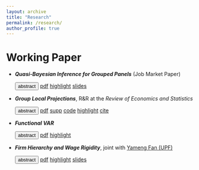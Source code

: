 ```yaml
---
layout: archive
title: "Research"
permalink: /research/
author_profile: true
---
```


<!-- You can also find my articles on <u><a href="{{author.googlescholar}}">my Google Scholar profile</a>.</u> -->

Working Paper
======

- ***Quasi-Bayesian Inference for Grouped Panels*** (Job Market Paper)

  <!-- (Draft coming soon!)  -->
  <div class="collapsible">
  <button class="button-4 collapsible-btn">abstract</button> 
  <a class="button-4" href="../files/qbc.pdf">pdf</a> 
  <a class="button-4" href="/research/qbc">highlight</a>
  <a class="button-4" href="../files/qbc_slides.pdf">slides</a> 
  <!--  -->
  <!-- 
  <a class="button-4" href="../files/ghd_supp.pdf">supp</a> 
  <a class="button-4" href="https://github.com/Jiaming-Huang/QBClustering">code</a> 
  <a class="button-4" href="../files/ghd.bib">cite</a> -->
  <div id='absQBC' class="collapsible-content" style="max-height: 100%">
    </div>
  </div>

- ***Group Local Projections***, R&R at the *Review of Economics and Statistics*
  
  <div class="collapsible">
  <button class="button-4 collapsible-btn">abstract</button> 
  <a class="button-4" href="../files/glp.pdf">pdf</a> 
  <a class="button-4" href="../files/glp_supp.pdf">supp</a> 
  <a class="button-4" href="https://github.com/Jiaming-Huang/GLP">code</a> 
  <a class="button-4" href="/research/glp">highlight</a>
  <a class="button-4" href="../files/glp.bib">cite</a>
  <div id='absGLP' class="collapsible-content">
  </div>

- ***Functional VAR***

  <div class="collapsible">
  <button class="button-4 collapsible-btn">abstract</button> 
  <a class="button-4" href="../files/fvar.pdf">pdf</a> 
  <a class="button-4" href="/research/fvar">highlight</a>
  <!-- <a class="button-4" href="../files/fvar_slides.pdf">slides</a>  -->
  <!-- 
  <a class="button-4" href="../files/fvar_supp.pdf">supp</a> 
  <a class="button-4" href="https://github.com/Jiaming-Huang/fvar">code</a> 
  <a class="button-4" href="../files/fvar.bib">cite</a> -->
  <div id='absFVAR' class="collapsible-content">
  </div>

- ***Firm Hierarchy and Wage Rigidity***, joint with <a href="https://www.yamengfan.com">Yameng Fan (UPF)</a>  

  <div class="collapsible">
  <button class="button-4 collapsible-btn">abstract</button> 
  <a class="button-4" href="../files/wr.pdf">pdf</a> 
  <a class="button-4" href="/research/wr">highlight</a>
  <a class="button-4" href="../files/wr_slides.pdf">slides</a> 
  <!-- <a class="button-4" href="../files/rigidity_supp.pdf">supp</a> 
  <a class="button-4" href="https://github.com/Jiaming-Huang/rigidity">code</a> 
  <a class="button-4" href="../files/rigidity.bib">cite</a> -->
  <!-- (Draft coming soon!) -->
  <div id='absWR' class="collapsible-content">
  </div>

